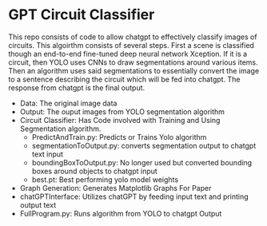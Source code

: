 # GPT Circuit Classifier

This repo consists of code to allow chatgpt to effectively classify images of circuits. This algoirthm consists of several steps. First a scene is classified though an end-to-end fine-tuned deep neural network Xception. If it is a circuit, then YOLO uses CNNs to draw segmentations around various items. Then an algorithm uses said segmentations to essentially convert the image to a sentence describing the circuit which will be fed into chatgpt. The response from chatgpt is the final output.

- Data: The original image data
- Output: The ouput images from YOLO segmentation algorithm
- Circuit Classifier: Has Code involved with Training and Using Segmentation algorithm. 
    - PredictAndTrain.py: Predicts or Trains Yolo algorithm
    - segmentationToOutput.py: converts segmentation output to chatgpt text input
    - boundingBoxToOutput.py: No longer used but converted bounding boxes around objects to chatgpt input
    - best.pt: Best performing yolo model weights
- Graph Generation: Generates Matplotlib Graphs For Paper
- chatGPTInterface: Utilizes chatGPT by feeding input text and printing output text
- FullProgram.py: Runs algorithm from YOLO to chatgpt Output
